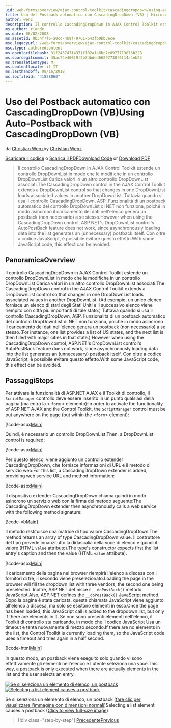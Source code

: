 ```yaml
---
uid: web-forms/overview/ajax-control-toolkit/cascadingdropdown/using-auto-postback-with-cascadingdropdown-vb
title: Uso del Postback automatico con CascadingDropDown (VB) | Microsoft Docs
author: wenz
description: Il controllo CascadingDropDown in AJAX Control Toolkit estende un controllo DropDownList in modo che le modifiche in un controllo DropDownList carichi associati i valori in anoth...
ms.author: riande
ms.date: 06/02/2008
ms.assetid: 0b34f7f6-a0cc-4b9f-9761-643fb0bb3ece
msc.legacyurl: /web-forms/overview/ajax-control-toolkit/cascadingdropdown/using-auto-postback-with-cascadingdropdown-vb
msc.type: authoredcontent
ms.openlocfilehash: 31f24374714371f102a1e6bc7e8977713876b228
ms.sourcegitcommit: 45ac74e400f9f2b7dbded66297730f6f14a4eb25
ms.translationtype: MT
ms.contentlocale: it-IT
ms.lasthandoff: 08/16/2018
ms.locfileid: "41828060"
---
```

<a name="using-auto-postback-with-cascadingdropdown-vb"></a><span data-ttu-id="4d1ae-103">Uso del Postback automatico con CascadingDropDown (VB)</span><span class="sxs-lookup"><span data-stu-id="4d1ae-103">Using Auto-Postback with CascadingDropDown (VB)</span></span>
====================
<span data-ttu-id="4d1ae-104">da [Christian Wenz](https://github.com/wenz)</span><span class="sxs-lookup"><span data-stu-id="4d1ae-104">by [Christian Wenz](https://github.com/wenz)</span></span>

<span data-ttu-id="4d1ae-105">[Scaricare il codice](http://download.microsoft.com/download/9/0/7/907760b1-2c60-4f81-aeb6-ca416a573b0d/cascadingdropdown3.vb.zip) o [Scarica il PDF](http://download.microsoft.com/download/2/d/c/2dc10e34-6983-41d4-9c08-f78f5387d32b/cascadingdropdown3VB.pdf)</span><span class="sxs-lookup"><span data-stu-id="4d1ae-105">[Download Code](http://download.microsoft.com/download/9/0/7/907760b1-2c60-4f81-aeb6-ca416a573b0d/cascadingdropdown3.vb.zip) or [Download PDF](http://download.microsoft.com/download/2/d/c/2dc10e34-6983-41d4-9c08-f78f5387d32b/cascadingdropdown3VB.pdf)</span></span>

> <span data-ttu-id="4d1ae-106">Il controllo CascadingDropDown in AJAX Control Toolkit estende un controllo DropDownList in modo che le modifiche in un controllo DropDownList Carica valori in un altro controllo DropDownList associati.</span><span class="sxs-lookup"><span data-stu-id="4d1ae-106">The CascadingDropDown control in the AJAX Control Toolkit extends a DropDownList control so that changes in one DropDownList loads associated values in another DropDownList.</span></span> <span data-ttu-id="4d1ae-107">Tuttavia quando si usa il controllo CascadingDropDown, ASP. Funzionalità di un postback automatico del controllo DropDownList di NET non funziona, poiché in modo asincrono il caricamento dei dati nell'elenco genera un postback (non necessario) a se stesso.</span><span class="sxs-lookup"><span data-stu-id="4d1ae-107">However when using the CascadingDropDown control, ASP.NET's DropDownList control's AutoPostBack feature does not work, since asynchronously loading data into the list generates an (unnecessary) postback itself.</span></span> <span data-ttu-id="4d1ae-108">Con oltre a codice JavaScript, è possibile evitare questo effetto.</span><span class="sxs-lookup"><span data-stu-id="4d1ae-108">With some JavaScript code, this effect can be avoided.</span></span>


## <a name="overview"></a><span data-ttu-id="4d1ae-109">Panoramica</span><span class="sxs-lookup"><span data-stu-id="4d1ae-109">Overview</span></span>

<span data-ttu-id="4d1ae-110">Il controllo CascadingDropDown in AJAX Control Toolkit estende un controllo DropDownList in modo che le modifiche in un controllo DropDownList Carica valori in un altro controllo DropDownList associati.</span><span class="sxs-lookup"><span data-stu-id="4d1ae-110">The CascadingDropDown control in the AJAX Control Toolkit extends a DropDownList control so that changes in one DropDownList loads associated values in another DropDownList.</span></span> <span data-ttu-id="4d1ae-111">(Ad esempio, un unico elenco fornisce un elenco di stati degli Stati Uniti e il successivo elenco viene riempito con città più importanti di tale stato.) Tuttavia quando si usa il controllo CascadingDropDown, ASP. Funzionalità di un postback automatico del controllo DropDownList di NET non funziona, poiché in modo asincrono il caricamento dei dati nell'elenco genera un postback (non necessario) a se stesso.</span><span class="sxs-lookup"><span data-stu-id="4d1ae-111">(For instance, one list provides a list of US states, and the next list is then filled with major cities in that state.) However when using the CascadingDropDown control, ASP.NET's DropDownList control's AutoPostBack feature does not work, since asynchronously loading data into the list generates an (unnecessary) postback itself.</span></span> <span data-ttu-id="4d1ae-112">Con oltre a codice JavaScript, è possibile evitare questo effetto.</span><span class="sxs-lookup"><span data-stu-id="4d1ae-112">With some JavaScript code, this effect can be avoided.</span></span>

## <a name="steps"></a><span data-ttu-id="4d1ae-113">Passaggi</span><span class="sxs-lookup"><span data-stu-id="4d1ae-113">Steps</span></span>

<span data-ttu-id="4d1ae-114">Per attivare la funzionalità di ASP.NET AJAX e il Toolkit di controllo, il `ScriptManager` controllo deve essere inserito in un punto qualsiasi della pagina (ma entro la &lt; `form` &gt; elemento):</span><span class="sxs-lookup"><span data-stu-id="4d1ae-114">In order to activate the functionality of ASP.NET AJAX and the Control Toolkit, the `ScriptManager` control must be put anywhere on the page (but within the &lt;`form`&gt; element):</span></span>

[!code-aspx[Main](using-auto-postback-with-cascadingdropdown-vb/samples/sample1.aspx)]

<span data-ttu-id="4d1ae-115">Quindi, è necessario un controllo DropDownList:</span><span class="sxs-lookup"><span data-stu-id="4d1ae-115">Then, a DropDownList control is required:</span></span>

[!code-aspx[Main](using-auto-postback-with-cascadingdropdown-vb/samples/sample2.aspx)]

<span data-ttu-id="4d1ae-116">Per questo elenco, viene aggiunto un controllo extender CascadingDropDown, che fornisce informazioni di URL e il metodo di servizio web:</span><span class="sxs-lookup"><span data-stu-id="4d1ae-116">For this list, a CascadingDropDown extender is added, providing web service URL and method information:</span></span>

[!code-aspx[Main](using-auto-postback-with-cascadingdropdown-vb/samples/sample3.aspx)]

<span data-ttu-id="4d1ae-117">Il dispositivo extender CascadingDropDown chiama quindi in modo asincrono un servizio web con la firma del metodo seguente:</span><span class="sxs-lookup"><span data-stu-id="4d1ae-117">The CascadingDropDown extender then asynchronously calls a web service with the following method signature:</span></span>

[!code-vb[Main](using-auto-postback-with-cascadingdropdown-vb/samples/sample4.vb)]

<span data-ttu-id="4d1ae-118">Il metodo restituisce una matrice di tipo valore CascadingDropDown.</span><span class="sxs-lookup"><span data-stu-id="4d1ae-118">The method returns an array of type CascadingDropDown value.</span></span> <span data-ttu-id="4d1ae-119">Il costruttore del tipo prevede innanzitutto la didascalia della voce di elenco e quindi il valore (HTML `value` attributo).</span><span class="sxs-lookup"><span data-stu-id="4d1ae-119">The type's constructor expects first the list entry's caption and then the value (HTML `value` attribute).</span></span>

[!code-aspx[Main](using-auto-postback-with-cascadingdropdown-vb/samples/sample5.aspx)]

<span data-ttu-id="4d1ae-120">Il caricamento della pagina nel browser riempirà l'elenco a discesa con i fornitori di tre, il secondo viene preselezionato.</span><span class="sxs-lookup"><span data-stu-id="4d1ae-120">Loading the page in the browser will fill the dropdown list with three vendors, the second one being preselected.</span></span> <span data-ttu-id="4d1ae-121">Inoltre, ASP.NET definisce il `__doPostBack()` metodo JavaScript.</span><span class="sxs-lookup"><span data-stu-id="4d1ae-121">Also, ASP.NET defines the `__doPostBack()` JavaScript method.</span></span> <span data-ttu-id="4d1ae-122">Dopo la pagina è stata caricata, questa chiamata JavaScript viene aggiunto all'elenco a discesa, ma solo se esistono elementi in esso.</span><span class="sxs-lookup"><span data-stu-id="4d1ae-122">Once the page has been loaded, this JavaScript call is added to the dropdown list, but only if there are elements in it.</span></span> <span data-ttu-id="4d1ae-123">Se non sono presenti elementi nell'elenco, il Toolkit di controllo sta caricando, in modo che il codice JavaScript Usa un timeout e tenta nuovamente di mezzo secondo.</span><span class="sxs-lookup"><span data-stu-id="4d1ae-123">If there are no elements in the list, the Control Toolkit is currently loading them, so the JavaScript code uses a timeout and tries again in a half second.</span></span>

[!code-html[Main](using-auto-postback-with-cascadingdropdown-vb/samples/sample6.html)]

<span data-ttu-id="4d1ae-124">In questo modo, un postback viene eseguito solo quando vi sono effettivamente gli elementi nell'elenco e l'utente seleziona una voce.</span><span class="sxs-lookup"><span data-stu-id="4d1ae-124">This way, a postback is only executed when there are actually elements in the list and the user selects an entry.</span></span>


<span data-ttu-id="4d1ae-125">[![Se si seleziona un elemento di elenco, un postback](using-auto-postback-with-cascadingdropdown-vb/_static/image2.png)](using-auto-postback-with-cascadingdropdown-vb/_static/image1.png)</span><span class="sxs-lookup"><span data-stu-id="4d1ae-125">[![Selecting a list element causes a postback](using-auto-postback-with-cascadingdropdown-vb/_static/image2.png)](using-auto-postback-with-cascadingdropdown-vb/_static/image1.png)</span></span>

<span data-ttu-id="4d1ae-126">Se si seleziona un elemento di elenco, un postback ([fare clic per visualizzare l'immagine con dimensioni normali](using-auto-postback-with-cascadingdropdown-vb/_static/image3.png))</span><span class="sxs-lookup"><span data-stu-id="4d1ae-126">Selecting a list element causes a postback ([Click to view full-size image](using-auto-postback-with-cascadingdropdown-vb/_static/image3.png))</span></span>

> [!div class="step-by-step"]
> [<span data-ttu-id="4d1ae-127">Precedente</span><span class="sxs-lookup"><span data-stu-id="4d1ae-127">Previous</span></span>](presetting-list-entries-with-cascadingdropdown-vb.md)
